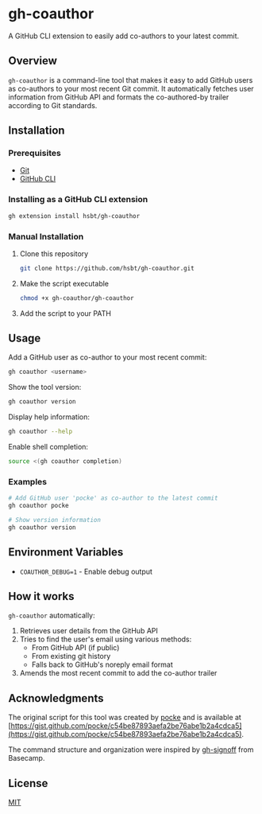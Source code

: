 # gh-coauthor

A GitHub CLI extension to easily add co-authors to your latest commit.

## Overview

`gh-coauthor` is a command-line tool that makes it easy to add GitHub users as co-authors to your most recent Git commit. It automatically fetches user information from GitHub API and formats the co-authored-by trailer according to Git standards.

## Installation

### Prerequisites

- [Git](https://git-scm.com/)
- [GitHub CLI](https://cli.github.com/)

### Installing as a GitHub CLI extension

```bash
gh extension install hsbt/gh-coauthor
```

### Manual Installation

1. Clone this repository
   ```bash
   git clone https://github.com/hsbt/gh-coauthor.git
   ```

2. Make the script executable
   ```bash
   chmod +x gh-coauthor/gh-coauthor
   ```

3. Add the script to your PATH

## Usage

Add a GitHub user as co-author to your most recent commit:

```bash
gh coauthor <username>
```

Show the tool version:

```bash
gh coauthor version
```

Display help information:

```bash
gh coauthor --help
```

Enable shell completion:

```bash
source <(gh coauthor completion)
```

### Examples

```bash
# Add GitHub user 'pocke' as co-author to the latest commit
gh coauthor pocke

# Show version information
gh coauthor version
```

## Environment Variables

- `COAUTHOR_DEBUG=1` - Enable debug output

## How it works

`gh-coauthor` automatically:

1. Retrieves user details from the GitHub API
2. Tries to find the user's email using various methods:
   - From GitHub API (if public)
   - From existing git history
   - Falls back to GitHub's noreply email format
3. Amends the most recent commit to add the co-author trailer

## Acknowledgments

The original script for this tool was created by [pocke](https://github.com/pocke) and is available at [https://gist.github.com/pocke/c54be87893aefa2be76abe1b2a4cdca5](https://gist.github.com/pocke/c54be87893aefa2be76abe1b2a4cdca5).

The command structure and organization were inspired by [gh-signoff](https://github.com/basecamp/gh-signoff) from Basecamp.

## License

[MIT](LICENSE)
